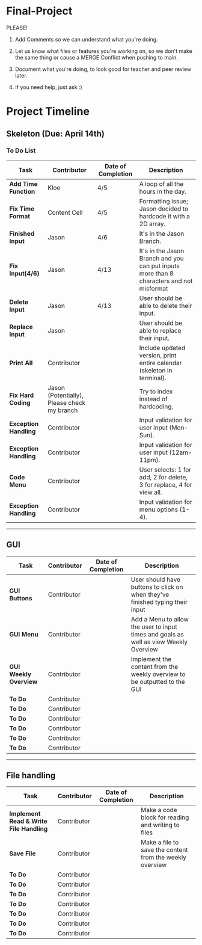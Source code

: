# Final-Project
PLEASE!
1. Add Comments so we can understand what you're doing.

2. Let us know what files or features you're working on, so we don't make the same thing or cause a MERGE Conflict when pushing to main.

3. Document what you're doing, to look good for teacher and peer review later. 

4. If you need help, just ask :)
# Project Timeline

## Skeleton (Due: April 14th)
### To Do List

| **Task**              | **Contributor**   | **Date of Completion** | **Description**                                                           |
|-----------------------|-------------------|------------------------|---------------------------------------------------------------------------|
| **Add Time Function**  | Kloe              | 4/5                    | A loop of all the hours in the day.                                        |
| **Fix Time Format**    | Content Cell      | 4/5                    | Formatting issue; Jason decided to hardcode it with a 2D array.           |
| **Finished Input**     | Jason             | 4/6                    | It's in the Jason Branch.                                                 |
| **Fix Input(4/6)**     | Jason             | 4/13                   | It's in the Jason Branch and you can put inputs more than 8 characters and not misformat|
| **Delete Input**       | Jason             | 4/13                   | User should be able to delete their input.                                |
| **Replace Input**      | Jason             |                        | User should be able to replace their input.                               |
| **Print All**          | Contributor       |                        | Include updated version, print entire calendar (skeleton in terminal).   |
| **Fix Hard Coding**    | Jason (Potentially), Please check my branch|                        | Try to index instead of hardcoding.                                       |
| **Exception Handling** | Contributor        |                        | Input validation for user input (Mon-Sun).                               |
| **Exception Handling** | Contributor        |                        | Input validation for user input (12am-11pm).                             |
| **Code Menu**          | Contributor        |                        | User selects: 1 for add, 2 for delete, 3 for replace, 4 for view all.    |
| **Exception Handling** | Contributor        |                        | Input validation for menu options (1-4).                                 |

---

## GUI

| **Task**              | **Contributor**   | **Date of Completion** | **Description**                                                           |
|-----------------------|-------------------|------------------------|---------------------------------------------------------------------------|
| **GUI Buttons**       | Contributor       |                        | User should have buttons to click on when they've finished typing their input|
| **GUI Menu**          | Contributor       |                        | Add a Menu to allow the user to input times and goals as well as view Weekly Overview|
| **GUI Weekly Overview**| Contributor      |                        | Implement the content from the weekly overview to be outputted to the GUI |
| **To Do**             | Contributor       |                        |                                                                           |
| **To Do**             | Contributor       |                        |                                                                           |
| **To Do**             | Contributor       |                        |                                                                           |
| **To Do**             | Contributor       |                        |                                                                           |
| **To Do**             | Contributor       |                        |                                                                           |
| **To Do**             | Contributor       |                        |                                                                           |

---
## File handling

| **Task**              | **Contributor**   | **Date of Completion** | **Description**                                                           |
|-----------------------|-------------------|------------------------|---------------------------------------------------------------------------|
| **Implement Read & Write File Handling**  | Contributor       |    |  Make a code block for reading and writing to files                       |
| **Save File**         | Contributor       |                        | Make a file to save the content from the weekly overview                 |
| **To Do**             | Contributor       |                        |                                                                           |
| **To Do**             | Contributor       |                        |                                                                           |
| **To Do**             | Contributor       |                        |                                                                           |
| **To Do**             | Contributor       |                        |                                                                           |
| **To Do**             | Contributor       |                        |                                                                           |
| **To Do**             | Contributor       |                        |                                                                           |
| **To Do**             | Contributor       |                        |                                                                           |
